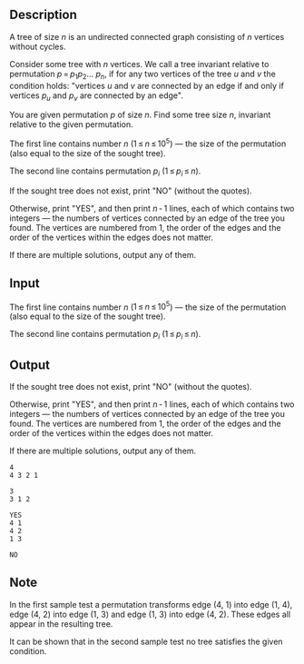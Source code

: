 ## Description

<div><p>A tree of size <span class="tex-span"><i>n</i></span> is an undirected connected graph consisting of <span class="tex-span"><i>n</i></span> vertices without cycles.</p><p>Consider some tree with <span class="tex-span"><i>n</i></span> vertices. We call a tree <span class="tex-font-style-it">invariant</span> relative to permutation <span class="tex-span"><i>p</i> = <i>p</i><sub class="lower-index">1</sub><i>p</i><sub class="lower-index">2</sub>... <i>p</i><sub class="lower-index"><i>n</i></sub></span>, if for any two vertices of the tree <span class="tex-span"><i>u</i></span> and <span class="tex-span"><i>v</i></span> the condition holds: "vertices <span class="tex-span"><i>u</i></span> and <span class="tex-span"><i>v</i></span> are connected by an edge if and only if vertices <span class="tex-span"><i>p</i><sub class="lower-index"><i>u</i></sub></span> and <span class="tex-span"><i>p</i><sub class="lower-index"><i>v</i></sub></span> are connected by an edge".</p><p>You are given permutation <span class="tex-span"><i>p</i></span> of size <span class="tex-span"><i>n</i></span>. Find some tree size <span class="tex-span"><i>n</i></span>, invariant relative to the given permutation.</p></div><div class="input-specification"><p>The first line contains number <span class="tex-span"><i>n</i></span> (<span class="tex-span">1 ≤ <i>n</i> ≤ 10<sup class="upper-index">5</sup></span>) — the size of the permutation (also equal to the size of the sought tree).</p><p>The second line contains permutation <span class="tex-span"><i>p</i><sub class="lower-index"><i>i</i></sub></span> (<span class="tex-span">1 ≤ <i>p</i><sub class="lower-index"><i>i</i></sub> ≤ <i>n</i></span>).</p></div><div class="output-specification"><p>If the sought tree does not exist, print "<span class="tex-font-style-tt">NO</span>" (without the quotes).</p><p>Otherwise, print "<span class="tex-font-style-tt">YES</span>", and then print <span class="tex-span"><i>n</i> - 1</span> lines, each of which contains two integers — the numbers of vertices connected by an edge of the tree you found. The vertices are numbered from 1, the order of the edges and the order of the vertices within the edges does not matter.</p><p>If there are multiple solutions, output any of them.</p></div>

## Input

<p>The first line contains number <span class="tex-span"><i>n</i></span> (<span class="tex-span">1 ≤ <i>n</i> ≤ 10<sup class="upper-index">5</sup></span>) — the size of the permutation (also equal to the size of the sought tree).</p><p>The second line contains permutation <span class="tex-span"><i>p</i><sub class="lower-index"><i>i</i></sub></span> (<span class="tex-span">1 ≤ <i>p</i><sub class="lower-index"><i>i</i></sub> ≤ <i>n</i></span>).</p>

## Output

<p>If the sought tree does not exist, print "<span class="tex-font-style-tt">NO</span>" (without the quotes).</p><p>Otherwise, print "<span class="tex-font-style-tt">YES</span>", and then print <span class="tex-span"><i>n</i> - 1</span> lines, each of which contains two integers — the numbers of vertices connected by an edge of the tree you found. The vertices are numbered from 1, the order of the edges and the order of the vertices within the edges does not matter.</p><p>If there are multiple solutions, output any of them.</p>





```input1
4
4 3 2 1

```




```input2
3
3 1 2

```




```output1
YES
4 1
4 2
1 3

```




```output2
NO

```



## Note

<p>In the first sample test a permutation transforms edge (4, 1) into edge (1, 4), edge (4, 2) into edge (1, 3) and edge (1, 3) into edge (4, 2). These edges all appear in the resulting tree.</p><p>It can be shown that in the second sample test no tree satisfies the given condition.</p>
